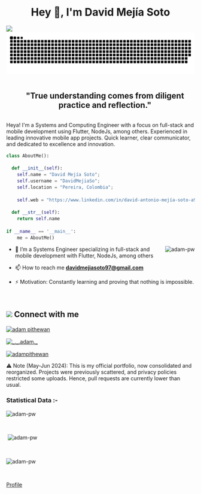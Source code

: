 <h1 align="center">
  <b> Hey 👋, I'm David Mejía Soto</b>
</h1>

<!--horizontal divider(gradiant)-->
<img src="https://user-images.githubusercontent.com/73097560/115834477-dbab4500-a447-11eb-908a-139a6edaec5c.gif">




<!--- snake -->
<div align="center">
  <img  src="https://github.com/1999AZZAR/1999AZZAR/blob/readme/resources/img/grid-snake.svg"
       alt="snake" /></a>
</div>


<!--h2 without bottom border-->
<div id="user-content-toc">
  <ul align="center">
    <summary><h2 style="display: inline-block">"True understanding comes from diligent practice and reflection."</h2></summary>
  </ul>
</div

Heya! I'm a Systems and Computing Engineer with a focus on full-stack and mobile development using Flutter, NodeJs, among others. Experienced in leading innovative mobile app projects. Quick learner, clear communicator, and dedicated to excellence and innovation.


```python
class AboutMe():
    
  def __init__(self):
    self.name = "David Mejía Soto";
    self.username = "DavidMejiaSo";
    self.location = "Pereira, Colombia";

    self.web = "https://www.linkedin.com/in/david-antonio-mejía-soto-a95555193/";
  
  def __str__(self):
    return self.name

if __name__ == '__main__':
    me = AboutMe()
```





<p><img align="right" src="https://github.com/Adam-pw/Adam-pw/blob/main/animation_500_kxa883sd.gif" alt="adam-pw" /></p>


- 🌱 I’m a Systems Engineer specializing in full-stack and mobile development with Flutter, NodeJs, among others

- 📫 How to reach me **davidmejiasoto97@gmail.com**

- ⚡ Motivation: Constantly learning and proving that nothing is impossible.
<br>


## <picture> <img src="https://github.com/7oSkaaa/7oSkaaa/blob/main/Images/Connect-with-me.gif?raw=true" width="100px"> </picture> Connect with me
<p align="left">
  <a href=https://www.linkedin.com/in/david-antonio-mejía-soto-a95555193/" target="blank"><img align="center"
      src="https://raw.githubusercontent.com/rahuldkjain/github-profile-readme-generator/master/src/images/icons/Social/linked-in-alt.svg"
      alt="adam pithewan" height="30" width="40" /></a>
  
  <a href="" target="blank"><img align="center"
      src="https://raw.githubusercontent.com/rahuldkjain/github-profile-readme-generator/master/src/images/icons/Social/instagram.svg"
      alt="_._.adam._" height="30" width="40" /></a>

 <a href="https://x.com/DavidMejSoDev" target="blank"><img align="center"
      src="https://raw.githubusercontent.com/rahuldkjain/github-profile-readme-generator/master/src/images/icons/Social/twitter.svg"
      alt="adampithewan" height="30" width="40" /></a>
</p>

⚠️ Note (May-Jun 2024): This is my official portfolio, now consolidated and reorganized. Projects were previously scattered, and privacy policies restricted some uploads. Hence, pull requests are currently lower than usual.



<h3>Statistical Data :-</h3>
<p><img align="center"
    src="https://github-readme-stats.vercel.app/api/top-langs?username=DavidMejiaSo&show_icons=true&locale=en&bg_color=0d1117&text_color=ffffff&layout=compact"
    alt="adam-pw" 
    bg_color=#808080/></p>

<br>

<p>&nbsp;<img align="center" src="https://github-readme-stats.vercel.app/api?username=DavidMejiaSo&show_icons=true&locale=en&bg_color=0d1117&text_color=ffffff&repo=convoychat"
    alt="adam-pw" /></p>

<br>

<p><img align="center" src="https://github-readme-streak-stats.herokuapp.com/?user=DavidMejiaSo&theme=dark&background=0d1117&date_format=M%20j%5B%2C%20Y%5D" alt="adam-pw" /></p>
      
<p align="left"> <a href="https://twitter.com/" target="blank"><img
      src="https://img.shields.io/twitter/follow/?logo=twitter&style=for-the-badge" alt="" /></a> </p>

[Profile](https://github.com/DavidMejiaSo)
